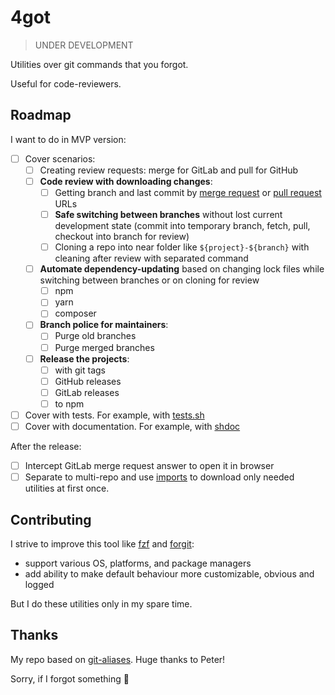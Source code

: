 # 4got

> UNDER DEVELOPMENT

Utilities over git commands that you forgot.

Useful for code-reviewers.

## Roadmap

I want to do in MVP version:

- [ ] Cover scenarios:
  - [ ] Creating review requests: merge for GitLab and pull for GitHub
  - [ ] **Code review with downloading changes**:
    - [ ] Getting branch and last commit by [merge request](https://stackoverflow.com/a/67298918) or [pull request](https://stackoverflow.com/a/30584951) URLs
    - [ ] **Safe switching between branches** without lost current development state (commit into temporary branch, fetch, pull, checkout into branch for review)
    - [ ] Cloning a repo into near folder like `${project}-${branch}` with cleaning after review with separated command
  - [ ] **Automate dependency-updating** based on changing lock files while switching between branches or on cloning for review
    - [ ] npm
    - [ ] yarn
    - [ ] composer
  - [ ] **Branch police for maintainers**:
    - [ ] Purge old branches
    - [ ] Purge merged branches
  - [ ] **Release the projects**:
    - [ ] with git tags
    - [ ] GitHub releases
    - [ ] GitLab releases
    - [ ] to npm
- [ ] Cover with tests. For example, with [tests.sh](https://github.com/reconquest/tests.sh)
- [ ] Cover with documentation. For example, with [shdoc](https://github.com/reconquest/shdoc)

After the release:

- [ ] Intercept GitLab merge request answer to open it in browser
- [ ] Separate to multi-repo and use [imports](https://github.com/reconquest/import.bash) to download only needed utilities at first once.

## Contributing

I strive to improve this tool like [fzf](https://github.com/junegunn/fzf) and [forgit](https://github.com/wfxr/forgit):

- support various OS, platforms, and package managers
- add ability to make default behaviour more customizable, obvious and logged

But I do these utilities only in my spare time.

## Thanks

My repo based on [git-aliases](https://github.com/peterhurford/git-aliases.zsh). Huge thanks to Peter!

Sorry, if I forgot something 🙌